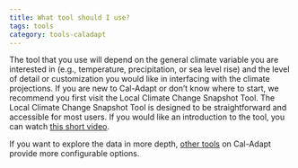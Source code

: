 ```yaml
---
title: What tool should I use?
tags: tools
category: tools-caladapt
---
```


The tool that you use will depend on the general climate variable you are interested in (e.g., temperature, precipitation, or sea level rise) and the level of detail or customization you would like in interfacing with the climate projections. If you are new to Cal-Adapt or don’t know where to start, we recommend you first visit the Local Climate Change Snapshot Tool. The Local Climate Change Snapshot Tool is designed to be straightforward and accessible for most users. If you would like an introduction to the tool, you can watch [this short video](https://www.youtube.com/watch?v=qcXtv2LpWr0).

If you want to explore the data in more depth, [other tools](https://cal-adapt.org/tools/) on Cal-Adapt provide more configurable options.
